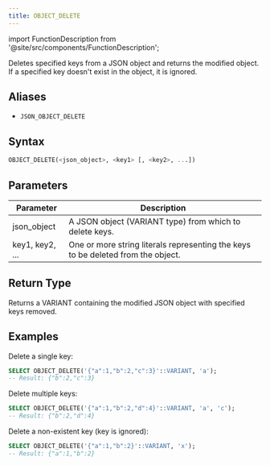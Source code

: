 ```yaml
---
title: OBJECT_DELETE
---
```

import FunctionDescription from '@site/src/components/FunctionDescription';

<FunctionDescription description="Introduced or updated: v1.2.762"/>

Deletes specified keys from a JSON object and returns the modified object. If a specified key doesn't exist in the object, it is ignored.

## Aliases

- `JSON_OBJECT_DELETE`

## Syntax

```sql
OBJECT_DELETE(<json_object>, <key1> [, <key2>, ...])
```

## Parameters

| Parameter | Description |
|-----------|-------------|
| json_object | A JSON object (VARIANT type) from which to delete keys. |
| key1, key2, ... | One or more string literals representing the keys to be deleted from the object. |

## Return Type

Returns a VARIANT containing the modified JSON object with specified keys removed.

## Examples

Delete a single key:
```sql
SELECT OBJECT_DELETE('{"a":1,"b":2,"c":3}'::VARIANT, 'a');
-- Result: {"b":2,"c":3}
```

Delete multiple keys:
```sql
SELECT OBJECT_DELETE('{"a":1,"b":2,"d":4}'::VARIANT, 'a', 'c');
-- Result: {"b":2,"d":4}
```

Delete a non-existent key (key is ignored):
```sql
SELECT OBJECT_DELETE('{"a":1,"b":2}'::VARIANT, 'x');
-- Result: {"a":1,"b":2}
```
